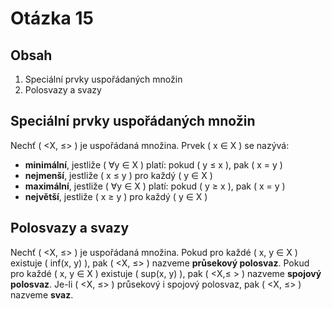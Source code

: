 # Otázka 15
## Obsah
1. Speciální prvky uspořádaných množin
2. Polosvazy a svazy

## Speciální prvky uspořádaných množin
Nechť \( <X, ≤> \) je uspořádaná množina. Prvek \( x ∈ X \) se nazývá:
- **minimální**, jestliže \( ∀y ∈ X \) platí: pokud \( y ≤ x \), pak \( x = y \)
- **nejmenší**, jestliže \( x ≤ y \) pro každý \( y ∈ X \)
- **maximální**, jestliže \( ∀y ∈ X \) platí: pokud \( y ≥ x \), pak \( x = y \)
- **největší**, jestliže \( x ≥ y \) pro každý \( y ∈ X \)

## Polosvazy a svazy
Nechť \( <X, ≤> \) je uspořádaná množina. Pokud pro každé \( x, y ∈ X \) existuje \( inf(x, y) \), pak \( <X, ≤> \) nazveme **průsekový polosvaz**. Pokud pro každé \( x, y ∈ X \) existuje \( sup(x, y) \), pak \( <X,≤ > \) nazveme **spojový polosvaz**. Je-li \( <X, ≤> \) průsekový i spojový polosvaz, pak \( <X, ≤> \) nazveme **svaz**. 